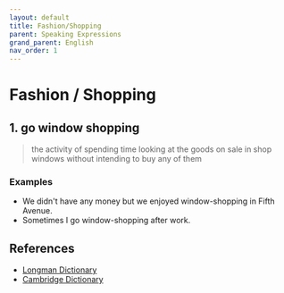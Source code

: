 ```yaml
---
layout: default
title: Fashion/Shopping
parent: Speaking Expressions
grand_parent: English
nav_order: 1
---
```


# Fashion / Shopping   


## 1. go window shopping  
> the activity of spending time looking at the goods on sale in shop windows without intending to buy any of them  

### Examples  
- We didn't have any money but we enjoyed window-shopping in Fifth Avenue.  
- Sometimes I go window-shopping after work.  




## References  
- [Longman Dictionary](https://www.ldoceonline.com/)  
- [Cambridge Dictionary](https://dictionary.cambridge.org/)